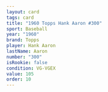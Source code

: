 ```yaml
---
layout: card
tags: card
title: "1960 Topps Hank Aaron #300"
sport: Baseball
year: "1960"
brand: Topps
player: Hank Aaron
lastName: Aaron
number: "300"
isRookie: false
condition: VG-VGEX
value: 105
order: 10
---
```

